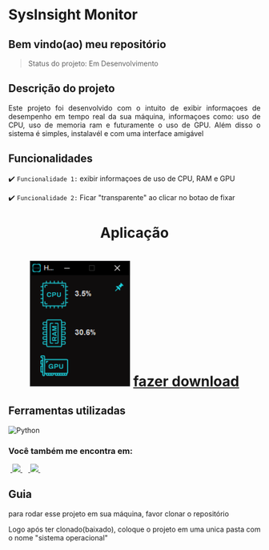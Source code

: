 <h1>SysInsight Monitor</h1>

<h2>Bem vindo(ao) meu repositório</h2>

>Status do projeto: Em Desenvolvimento

## Descrição do projeto
 <p align="justify">
Este projeto foi desenvolvido com o intuito de exibir informaçoes de desempenho em tempo real da sua máquina, informaçoes como: uso de CPU, uso de memoria ram e futuramente o uso de GPU. Além disso o sistema é simples, instalavél e com uma interface amigável 
<div>
    
## Funcionalidades

:heavy_check_mark: `Funcionalidade 1:` exibir informaçoes de uso de CPU, RAM e GPU

:heavy_check_mark: `Funcionalidade 2:` Ficar "transparente" ao clicar no botao de fixar
 
<div align='center'>
    <h1>Aplicação<h1>
    <img src='demo.png' title='alt' width='200px' />
    <a href="">fazer download</a>
</div>
            
## Ferramentas utilizadas

![Python](https://img.shields.io/badge/Python-14354C?style=for-the-badge&logo=python&logoColor=white) 
    
### Você também me encontra em:
&nbsp;<a href="https://www.linkedin.com/in/habacuque-gosch-de-oliveira-993b45264/">
  <img src="https://img.shields.io/badge/linkedin-%230077B5.svg?style=for-the-badge&logo=linkedin&logoColor=white">
</a>&nbsp;
&nbsp;<a href="https://www.instagram.com/gosch_tlgd">
  <img src="https://img.shields.io/badge/Instagram-%23E4405F.svg?style=for-the-badge&logo=Instagram&logoColor=white">
</a>&nbsp;
    
<h2>Guia</h2>

para rodar esse projeto em sua máquina, favor clonar o repositório

Logo após ter clonado(baixado), coloque o projeto em uma unica pasta com o nome "sistema operacional"
